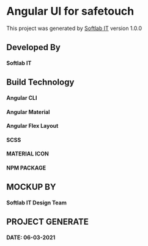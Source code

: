 # Angular UI for safetouch

This project was generated by [Softlab IT](https://softlabit.com/) version 1.0.0

## Developed By

#### Softlab IT


## Build Technology
#### Angular CLI
#### Angular Material
#### Angular Flex Layout
#### SCSS
#### MATERIAL ICON
#### NPM PACKAGE



## MOCKUP BY
#### Softlab IT Design Team


## PROJECT GENERATE
#### DATE: 06-03-2021

